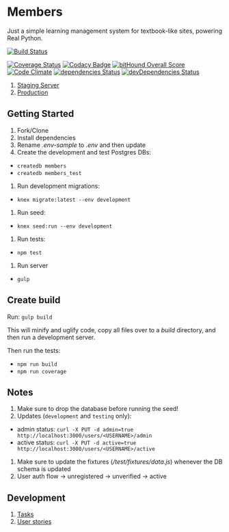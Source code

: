 # Members

Just a simple learning management system for textbook-like sites, powering Real Python.

[![Build Status](https://travis-ci.org/realpython/members.svg?branch=master)](https://travis-ci.org/realpython/members)

[![Coverage Status](https://coveralls.io/repos/github/mjhea0/textbook/badge.svg?branch=master)](https://coveralls.io/github/mjhea0/textbook?branch=master)
[![Codacy Badge](https://api.codacy.com/project/badge/Grade/752d6403c16544b4aef8dca5ed6c2bb5)](https://www.codacy.com/app/hermanmu/textbook?utm_source=github.com&amp;utm_medium=referral&amp;utm_content=mjhea0/textbook&amp;utm_campaign=Badge_Grade)
[![bitHound Overall Score](https://www.bithound.io/github/mjhea0/textbook/badges/score.svg)](https://www.bithound.io/github/mjhea0/textbook)
[![Code Climate](https://codeclimate.com/github/mjhea0/textbook/badges/gpa.svg)](https://codeclimate.com/github/mjhea0/textbook)
[![dependencies Status](https://david-dm.org/mjhea0/textbook/status.svg)](https://david-dm.org/mjhea0/textbook)
[![devDependencies Status](https://david-dm.org/mjhea0/textbook/dev-status.svg)](https://david-dm.org/mjhea0/textbook?type=dev)

1. [Staging Server]()
1. [Production]()

## Getting Started

1. Fork/Clone
1. Install dependencies
1. Rename *.env-sample* to *.env* and then update
1. Create the development and test Postgres DBs:
  - `createdb members`
  - `createdb members_test`
1. Run development migrations:
  - `knex migrate:latest --env development`
1. Run seed:
  - `knex seed:run --env development`
1. Run tests:
  - `npm test`
1. Run server
  - `gulp`

## Create build

Run: `gulp build`

This will minify and uglify code, copy all files over to a *build* directory, and then run a development server.

Then run the tests:
- `npm run build`
- `npm run coverage`

## Notes

1. Make sure to drop the database before running the seed!
1. Updates (`development` and `testing` only):
  - admin status: `curl -X PUT -d admin=true http://localhost:3000/users/<USERNAME>/admin`
  - active status: `curl -X PUT -d active=true http://localhost:3000/users/<USERNAME>/active`
1. Make sure to update the fixtures (*/test/fixtures/data.js*) whenever the DB schema is updated
1. User auth flow -> unregistered -> unverified -> active

## Development

1. [Tasks](./tasks.md)
1. [User stories](./stories.md)
